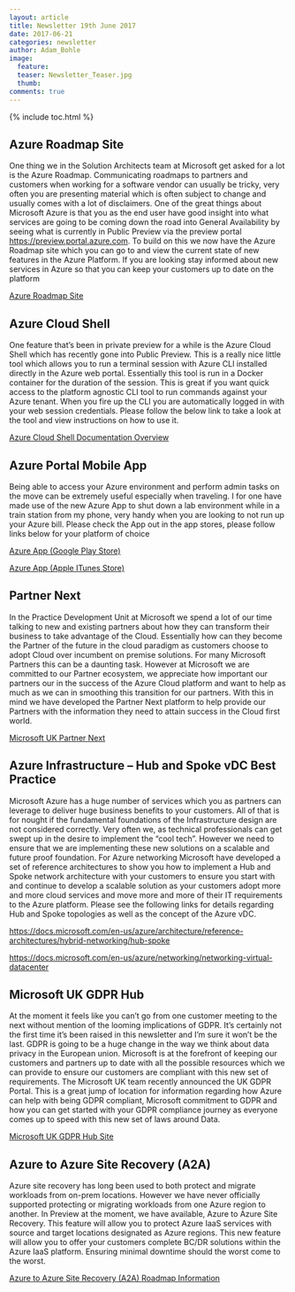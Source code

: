 ```yaml
---
layout: article
title: Newsletter 19th June 2017
date: 2017-06-21
categories: newsletter
author: Adam_Bohle
image:
  feature: 
  teaser: Newsletter_Teaser.jpg
  thumb: 
comments: true
---
```


{% include toc.html %}

## Azure Roadmap Site
 

One thing we in the Solution Architects team at Microsoft get asked for a lot is the Azure Roadmap. Communicating roadmaps to partners and customers when working for a software vendor can usually be tricky, very often you are presenting material which is often subject to change and usually comes with a lot of disclaimers. One of the great things about Microsoft Azure is that you as the end user have good insight into what services are going to be coming down the road into General Availability by seeing what is currently in Public Preview via the preview portal <https://preview.portal.azure.com>. To build on this we now have the Azure Roadmap site which you can go to and view the current state of new features in the Azure Platform. If you are looking stay informed about new services in Azure so that you can keep your customers up to date on the platform

[Azure Roadmap Site](https://azure.microsoft.com/en-gb/roadmap)



## Azure Cloud Shell
 

 One feature that’s been in private preview for a while is the Azure Cloud Shell which has recently gone into Public Preview. This is a really nice little tool which allows you to run a terminal session with Azure CLI installed directly in the Azure web portal. Essentially this tool is run in a Docker container for the duration of the session. This is great if you want quick access to the platform agnostic CLI tool to run commands against your Azure tenant. When you fire up the CLI you are automatically logged in with your web session credentials. Please follow the below link to take a look at the tool and view instructions on how to use it.   

[Azure Cloud Shell Documentation Overview](https://docs.microsoft.com/en-us/azure/cloud-shell/overview)



## Azure Portal Mobile App
 

Being able to access your Azure environment and perform admin tasks on the move can be extremely useful especially when traveling. I for one have made use of the new Azure App to shut down a lab environment while in a train station from my phone, very handy when you are looking to not run up your Azure bill. Please check the App out in the app stores, please follow links below for your platform of choice

[Azure App (Google Play Store)](https://play.google.com/store/apps/details?id=com.microsoft.azure)

[Azure App (Apple ITunes Store)](https://itunes.apple.com/us/app/microsoft-azure/id1219013620?mt=8)



## Partner Next
 

In the Practice Development Unit at Microsoft we spend a lot of our time talking to new and existing partners about how they can transform their business to take advantage of the Cloud. Essentially how can they become the Partner of the future in the cloud paradigm as customers choose to adopt Cloud over incumbent on premise solutions. For many Microsoft Partners this can be a daunting task. However at Microsoft we are committed to our Partner ecosystem, we appreciate how important our partners our in the success of the Azure Cloud platform and want to help as much as we can in smoothing this transition for our partners. With this in mind we have developed the Partner Next platform to help provide our Partners with the information they need to attain success in the Cloud first world.

[Microsoft UK Partner Next](https://www.microsoft.com/uk/partner/next/)



## Azure Infrastructure – Hub and Spoke vDC Best Practice
 

Microsoft Azure has a huge number of services which you as partners can leverage to deliver huge business benefits to your customers. All of that is for nought if the fundamental foundations of the Infrastructure design are not considered correctly. Very often we, as technical professionals can get swept up in the desire to implement the “cool tech”. However we need to ensure that we are implementing these new solutions on a scalable and future proof foundation. For Azure networking Microsoft have developed a set of reference architectures to show you how to implement a Hub and Spoke network architecture with your customers to ensure you start with and continue to develop a scalable solution as your customers adopt more and more cloud services and move more and more of their IT requirements to the Azure platform. Please see the following links for details regarding Hub and Spoke topologies as well as the concept of the Azure vDC.

<https://docs.microsoft.com/en-us/azure/architecture/reference-architectures/hybrid-networking/hub-spoke>

<https://docs.microsoft.com/en-us/azure/networking/networking-virtual-datacenter>



## Microsoft UK GDPR Hub 
 

At the moment it feels like you can’t go from one customer meeting to the next without mention of the looming implications of GDPR. It’s certainly not the first time it’s been raised in this newsletter and I’m sure it won’t be the last. GDPR is going to be a huge change in the way we think about data privacy in the European union. Microsoft is at the forefront of keeping our customers and partners up to date with all the possible resources which we can provide to ensure our customers are compliant with this new set of requirements. The Microsoft UK team recently announced the UK GDPR Portal. This is a great jump of location for information regarding how Azure can help with being GDPR compliant, Microsoft commitment to GDPR and how you can get started with your GDPR compliance journey as everyone comes up to speed with this new set of laws around Data.

[Microsoft UK GDPR Hub Site](https://enterprise.microsoft.com/en-gb/trends/understanding-the-gdpr/)



## Azure to Azure Site Recovery (A2A) 
 

Azure site recovery has long been used to both protect and migrate workloads from on-prem locations. However we have never officially supported protecting or migrating workloads from one Azure region to another. In Preview at the moment, we have available, Azure to Azure Site Recovery. This feature will allow you to protect Azure IaaS services with source and target locations designated as Azure regions. This new feature will allow you to offer your customers complete BC/DR solutions within the Azure IaaS platform. Ensuring minimal downtime should the worst come to the worst.

[Azure to Azure Site Recovery (A2A) Roadmap Information](https://azure.microsoft.com/en-gb/roadmap/azure-site-recovery-between-azure-regions/)

